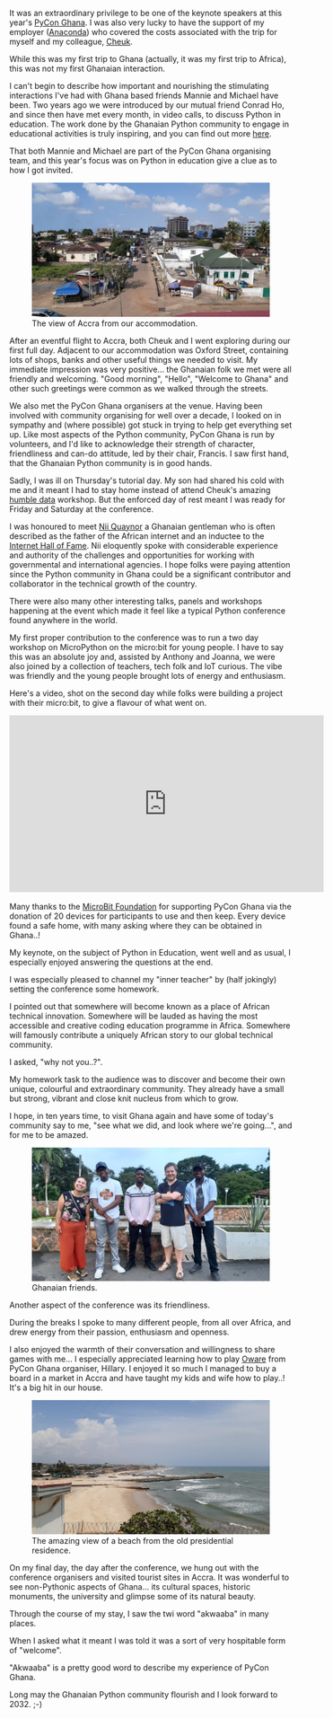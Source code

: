 <!--
.. title: PyCon Ghana 2022
.. slug: ghana2022
.. date: 2022-10-20 14:30:00 UTC+01:00
.. tags: 
.. category: 
.. link: 
.. description: 
.. type: text
.. author: Nicholas H.Tollervey
-->

It was an extraordinary privilege to be one of the keynote speakers at this
year's [PyCon Ghana](https://gh.pycon.org/). I was also very lucky to have the
support of my employer ([Anaconda](https://anaconda.com/)) who covered the
costs associated with the trip for myself and my colleague,
[Cheuk](https://cheuk.dev/).

While this was my first trip to Ghana (actually, it was my first trip to
Africa), this was not my first Ghanaian interaction.

I can't begin to describe how important and nourishing the stimulating
interactions I've had with Ghana based friends Mannie and Michael have been.
Two years ago we were introduced by our mutual friend Conrad Ho, and since then
have met every month, in video calls, to discuss Python in education. The work
done by the Ghanaian Python community to engage in educational activities is
truly inspiring, and you can find out more
[here](https://www.pythonghana.org/).

That both Mannie and Michael are part of the PyCon Ghana organising team, and
this year's focus was on Python in education give a clue as to how I got
invited.

<figure>
<img src="/images/accra.jpg" alt="A view from our accommodation"/>
<figcaption>The view of Accra from our accommodation.</figcaption>
</figure>

After an eventful flight to Accra, both Cheuk and I went exploring during our
first full day. Adjacent to our accommodation was Oxford Street, containing
lots of shops, banks and other useful things we needed to visit. My immediate
impression was very positive... the Ghanaian folk we met were all friendly
and welcoming. "Good morning", "Hello", "Welcome to Ghana" and other such
greetings were common as we walked through the streets.

We also met the PyCon Ghana organisers at the venue. Having been involved with
community organising for well over a decade, I looked on in sympathy and (where
possible) got stuck in trying to help get everything set up. Like most aspects
of the Python community, PyCon Ghana is run by volunteers, and I'd like to
acknowledge their strength of character, friendliness and can-do attitude, led
by their chair, Francis. I saw first hand, that the Ghanaian Python community
is in good hands.

Sadly, I was ill on Thursday's tutorial day. My son had shared his cold with
me and it meant I had to stay home instead of attend Cheuk's amazing
[humble data](https://humbledata.org/) workshop. But the enforced day of rest
meant I was ready for Friday and Saturday at the conference.

I was honoured to meet [Nii Quaynor](https://en.wikipedia.org/wiki/Nii_Quaynor)
a Ghanaian gentleman who is often described as the father of the African
internet and an inductee to the [Internet Hall of Fame](https://www.internethalloffame.org/).
Nii eloquently spoke with considerable experience and authority of the
challenges and opportunities for working with governmental and international
agencies. I hope folks were paying attention since the Python community
in Ghana could be a significant contributor and collaborator in the technical
growth of the country.

There were also many other interesting talks, panels and workshops happening at
the event which made it feel like a typical Python conference found anywhere in
the world.

My first proper contribution to the conference was to run a two day workshop
on MicroPython on the micro:bit for young people. I have to say this was an
absolute joy and, assisted by Anthony and Joanna, we were also joined by
a collection of teachers, tech folk and IoT curious. The vibe was friendly and
the young people brought lots of energy and enthusiasm.

Here's a video, shot on the second day while folks were building a project with
their micro:bit, to give a flavour of what went on.

<div class="video-container">
<iframe width="560" height="315" src="https://www.youtube-nocookie.com/embed/TBsl7WvQELM" title="YouTube video player" frameborder="0" allow="accelerometer; autoplay; clipboard-write; encrypted-media; gyroscope; picture-in-picture" allowfullscreen></iframe>
</div>

Many thanks to the [MicroBit Foundation](https://microbit.org/) for supporting
PyCon Ghana via the donation of 20 devices for participants to use and then
keep. Every device found a safe home, with many asking where they can be
obtained in Ghana..!

My keynote, on the subject of Python in Education, went well and as usual, I
especially enjoyed answering the questions at the end.

I was especially pleased to channel my "inner teacher" by (half jokingly)
setting the conference some homework.

I pointed out that somewhere will become known as a place of African technical
innovation. Somewhere will be lauded as having the most accessible and
creative coding education programme in Africa. Somewhere will famously
contribute a uniquely African story to our global technical community.

I asked, "why not you..?".

My homework task to the audience was to discover and become their own unique,
colourful and extraordinary community. They already have a small but strong,
vibrant and close knit nucleus from which to grow.

I hope, in ten years time,
to visit Ghana again and have some of today's community say to me, "see what
we did, and look where we're going...", and for me to be amazed.

<figure>
<img src="/images/ghana.jpg" alt="Ghanaian friends."/>
<figcaption>Ghanaian friends.</figcaption>
</figure>

Another aspect of the conference was its friendliness.

During the breaks I
spoke to many different people, from all over Africa, and drew energy from
their passion, enthusiasm and openness.

I also enjoyed the warmth of their
conversation and willingness to share games with me... I especially appreciated
learning how to play [Oware](https://en.wikipedia.org/wiki/Oware) from PyCon
Ghana organiser, Hillary. I enjoyed it so much I managed to buy a board in a
market in Accra and have taught my kids and wife how to play..! It's a big hit
in our house.

<figure>
<img src="/images/accra_beach.jpg" alt="The amazing view of a beach from the old presidential residence."/>
<figcaption>The amazing view of a beach from the old presidential residence.</figcaption>
</figure>

On my final day, the day after the conference, we hung out with the conference
organisers and visited tourist sites in Accra. It was wonderful to see
non-Pythonic aspects of Ghana... its cultural spaces, historic monuments, the
university and glimpse some of its natural beauty.

Through the course of my stay, I saw the twi word "akwaaba" in many places.

When I asked what it meant I was told it was a sort of very hospitable form of
"welcome".

"Akwaaba" is a pretty good word to describe my experience of PyCon Ghana.

Long may the Ghanaian Python community flourish and I look forward to 2032. ;-)
